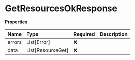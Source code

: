 # GetResourcesOkResponse

**Properties**

| Name   | Type              | Required | Description |
| :----- | :---------------- | :------- | :---------- |
| errors | List[Error]       | ❌       |             |
| data   | List[ResourceGet] | ❌       |             |

<!-- This file was generated by liblab | https://liblab.com/ -->
